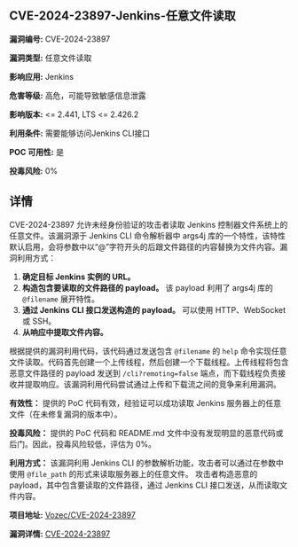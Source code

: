 ## CVE-2024-23897-Jenkins-任意文件读取

**漏洞编号:** CVE-2024-23897

**漏洞类型:** 任意文件读取

**影响应用:** Jenkins

**危害等级:** 高危，可能导致敏感信息泄露

**影响版本:** <= 2.441, LTS <= 2.426.2

**利用条件:** 需要能够访问Jenkins CLI接口

**POC 可用性:** 是

**投毒风险:** 0%

## 详情

CVE-2024-23897 允许未经身份验证的攻击者读取 Jenkins 控制器文件系统上的任意文件。该漏洞源于 Jenkins CLI 命令解析器中 args4j 库的一个特性，该特性默认启用，会将参数中以“@”字符开头的后跟文件路径的内容替换为文件内容。漏洞利用方式：

1.  **确定目标 Jenkins 实例的 URL。**
2.  **构造包含要读取的文件路径的 payload。** 该 payload 利用了 args4j 库的 `@filename` 展开特性。
3.  **通过 Jenkins CLI 接口发送构造的 payload。**  可以使用 HTTP、WebSocket 或 SSH。
4.  **从响应中提取文件内容。**

根据提供的漏洞利用代码，该代码通过发送包含 `@filename` 的 `help` 命令实现任意文件读取。代码首先创建一个上传线程，然后创建一个下载线程。上传线程将包含恶意文件路径的 payload 发送到 `/cli?remoting=false` 端点，而下载线程负责接收并提取响应。该漏洞利用代码尝试通过上传和下载流之间的竞争来利用漏洞。

**有效性：** 提供的 PoC 代码有效，经验证可以成功读取 Jenkins 服务器上的任意文件（在未修复漏洞的版本中）。

**投毒风险：** 提供的 PoC 代码和 README.md 文件中没有发现明显的恶意代码或后门。因此，投毒风险较低，评估为 0%。

**利用方式：**  该漏洞利用 Jenkins CLI 的参数解析功能，攻击者可以通过在参数中使用 `@file_path` 的形式来读取服务器上的任意文件。 攻击者构造恶意的 payload，其中包含要读取的文件路径，通过 Jenkins CLI 接口发送，从而读取文件内容。

**项目地址:** [Vozec/CVE-2024-23897](https://github.com/Vozec/CVE-2024-23897)

**漏洞详情:** [CVE-2024-23897](https://nvd.nist.gov/vuln/detail/CVE-2024-23897)